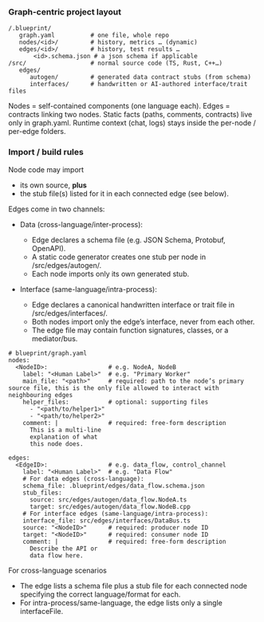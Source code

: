 ### Graph-centric project layout

```
/.blueprint/
   graph.yaml          # one file, whole repo
   nodes/<id>/         # history, metrics … (dynamic)
   edges/<id>/         # history, test results …
	   <id>.schema.json # a json schema if applicable
/src/                  # normal source code (TS, Rust, C++…)
   edges/
      autogen/         # generated data contract stubs (from schema)
      interfaces/      # handwritten or AI-authored interface/trait files
```

Nodes = self-contained components (one language each).
Edges = contracts linking two nodes.
Static facts (paths, comments, contracts) live only in graph.yaml.
Runtime context (chat, logs) stays inside the per-node / per-edge folders.

### Import / build rules

Node code may import
- its own source, **plus**
- the stub file(s) listed for it in each connected edge (see below).

Edges come in two channels:
- Data (cross-language/inter-process):
    - Edge declares a schema file (e.g. JSON Schema, Protobuf, OpenAPI).
    - A static code generator creates one stub per node in /src/edges/autogen/.
    - Each node imports only its own generated stub.
    
- Interface (same-language/intra-process):
    - Edge declares a canonical handwritten interface or trait file in /src/edges/interfaces/.
    - Both nodes import only the edge’s interface, never from each other.
    - The edge file may contain function signatures, classes, or a mediator/bus.

```
# blueprint/graph.yaml
nodes:
  <NodeID>:                 # e.g. NodeA, NodeB
    label: "<Human Label>"  # e.g. "Primary Worker"
    main_file: "<path>"     # required: path to the node’s primary source file, this is the only file allowed to interact with neighbouring edges
    helper_files:           # optional: supporting files
      - "<path/to/helper1>"
      - "<path/to/helper2>"
    comment: |              # required: free-form description
      This is a multi-line
      explanation of what
      this node does.

edges:
  <EdgeID>:                 # e.g. data_flow, control_channel
    label: "<Human Label>"  # e.g. "Data Flow"
    # For data edges (cross-language):
    schema_file: .blueprint/edges/data_flow.schema.json
    stub_files:
      source: src/edges/autogen/data_flow.NodeA.ts
      target: src/edges/autogen/data_flow.NodeB.cpp
    # For interface edges (same-language/intra-process):
    interface_file: src/edges/interfaces/DataBus.ts
    source: "<NodeID>"      # required: producer node ID
    target: "<NodeID>"      # required: consumer node ID
    comment: |              # required: free-form description
      Describe the API or
      data flow here.
```

For cross-language scenarios
- The edge lists a schema file plus a stub file for each connected node specifying the correct language/format for each.
- For intra-process/same-language, the edge lists only a single interfaceFile.

